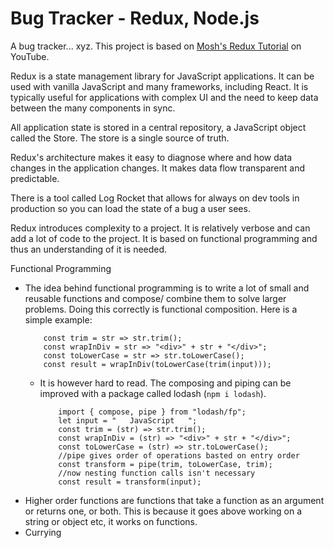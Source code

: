 # Bug Tracker - Redux, Node.js

A bug tracker... xyz. This project is based on [Mosh's Redux Tutorial](https://www.youtube.com/watch?v=poQXNp9ItL4) on YouTube.

Redux is a state management library for JavaScript applications. It can be used with vanilla JavaScript and many frameworks, including React. It is typically useful for applications with complex UI and the need to keep data between the many components in sync.

All application state is stored in a central repository, a JavaScript object called the Store. The store is a single source of truth.

Redux's architecture makes it easy to diagnose where and how data changes in the application changes. It makes data flow transparent and predictable.

There is a tool called Log Rocket that allows for always on dev tools in production so you can load the state of a bug a user sees.

Redux introduces complexity to a project. It is relatively verbose and can add a lot of code to the project. It is based on functional programming and thus an understanding of it is needed.

Functional Programming

-   The idea behind functional programming is to write a lot of small and reusable functions and compose/ combine them to solve larger problems. Doing this correctly is functional composition. Here is a simple example:
    ```
        const trim = str => str.trim();
        const wrapInDiv = str => "<div>" + str + "</div>";
        const toLowerCase = str => str.toLowerCase();
        const result = wrapInDiv(toLowerCase(trim(input)));
    ```
    -   It is however hard to read. The composing and piping can be improved with a package called lodash (`npm i lodash`).
        ```
            import { compose, pipe } from "lodash/fp";
            let input = "   JavaScript   ";
            const trim = (str) => str.trim();
            const wrapInDiv = (str) => "<div>" + str + "</div>";
            const toLowerCase = (str) => str.toLowerCase();
            //pipe gives order of operations basted on entry order
            const transform = pipe(trim, toLowerCase, trim);
            //now nesting function calls isn't necessary
            const result = transform(input);
        ```
-   Higher order functions are functions that take a function as an argument or returns one, or both. This is because it goes above working on a string or object etc, it works on functions.
-   Currying
